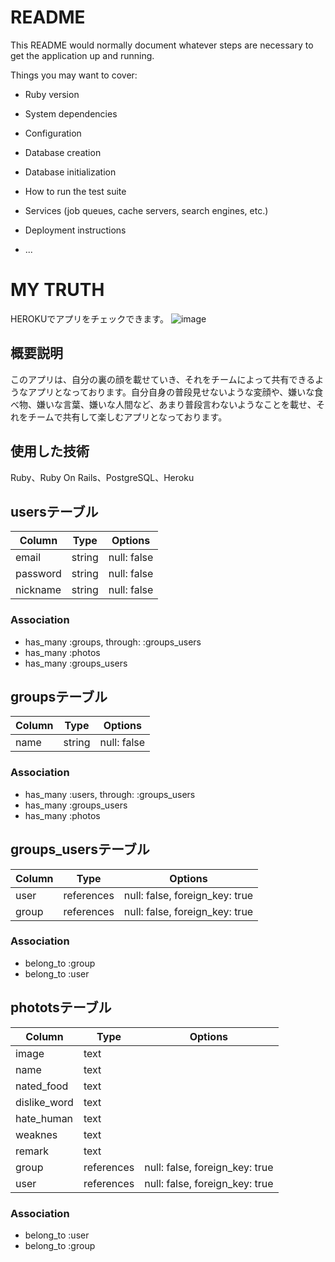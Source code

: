 # README

This README would normally document whatever steps are necessary to get the
application up and running.

Things you may want to cover:

* Ruby version

* System dependencies

* Configuration

* Database creation

* Database initialization

* How to run the test suite

* Services (job queues, cache servers, search engines, etc.)

* Deployment instructions

* ...

# MY TRUTH
HEROKUでアプリをチェックできます。
![image](https://user-images.githubusercontent.com/65770515/95015841-45b9f380-068a-11eb-9547-0cf57d371f47.png)

## 概要説明
このアプリは、自分の裏の顔を載せていき、それをチームによって共有できるようなアプリとなっております。自分自身の普段見せないような変顔や、嫌いな食べ物、嫌いな言葉、嫌いな人間など、あまり普段言わないようなことを載せ、それをチームで共有して楽しむアプリとなっております。

## 使用した技術
Ruby、Ruby On Rails、PostgreSQL、Heroku

## usersテーブル

|Column|Type|Options|
|------|----|-------|
|email|string|null: false|
|password|string|null: false|
|nickname|string|null: false|
### Association
- has_many :groups, through: :groups_users
- has_many :photos
- has_many :groups_users


## groupsテーブル
|Column|Type|Options|
|------|----|-------|
|name|string|null: false|

### Association
- has_many :users, through: :groups_users
- has_many :groups_users
- has_many :photos


## groups_usersテーブル
|Column|Type|Options|
|------|----|-------|
|user|references|null: false, foreign_key: true|
|group|references|null: false, foreign_key: true|

### Association
- belong_to :group
- belong_to :user


## phototsテーブル
|Column|Type|Options|
|------|----|-------|
|image|text||
|name|text||
|nated_food|text||
|dislike_word|text||
|hate_human|text||
|weaknes|text||
|remark|text||
|group|references|null: false, foreign_key: true|
|user|references|null: false, foreign_key: true|

### Association
- belong_to :user
- belong_to :group